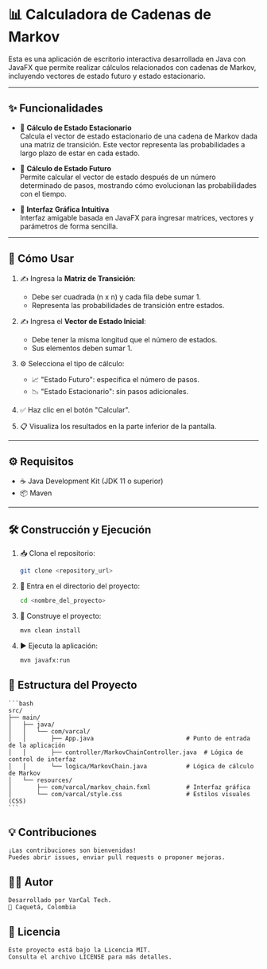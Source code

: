 # 📊 Calculadora de Cadenas de Markov

Esta es una aplicación de escritorio interactiva desarrollada en Java con JavaFX que permite realizar cálculos relacionados con cadenas de Markov, incluyendo vectores de estado futuro y estado estacionario.

---

## ✨ Funcionalidades

- 🔁 **Cálculo de Estado Estacionario**  
  Calcula el vector de estado estacionario de una cadena de Markov dada una matriz de transición. Este vector representa las probabilidades a largo plazo de estar en cada estado.

- 🔮 **Cálculo de Estado Futuro**  
  Permite calcular el vector de estado después de un número determinado de pasos, mostrando cómo evolucionan las probabilidades con el tiempo.

- 🧮 **Interfaz Gráfica Intuitiva**  
  Interfaz amigable basada en JavaFX para ingresar matrices, vectores y parámetros de forma sencilla.

---

## 🧭 Cómo Usar

1. ✍️ Ingresa la **Matriz de Transición**:  
   - Debe ser cuadrada (n x n) y cada fila debe sumar 1.
   - Representa las probabilidades de transición entre estados.

2. ✍️ Ingresa el **Vector de Estado Inicial**:  
   - Debe tener la misma longitud que el número de estados.
   - Sus elementos deben sumar 1.

3. ⚙️ Selecciona el tipo de cálculo:  
   - 📈 "Estado Futuro": especifica el número de pasos.
   - 📉 "Estado Estacionario": sin pasos adicionales.

4. ✅ Haz clic en el botón "Calcular".

5. 📋 Visualiza los resultados en la parte inferior de la pantalla.

---

## ⚙️ Requisitos

- ☕ Java Development Kit (JDK 11 o superior)
- 📦 Maven

---

## 🛠️ Construcción y Ejecución

1. 📥 Clona el repositorio:
   ```bash
   git clone <repository_url>

2. 📂 Entra en el directorio del proyecto:
   ```bash 
   cd <nombre_del_proyecto>
   ```

3. 🧱 Construye el proyecto:
    ```bash
    mvn clean install
    ```

4. ▶️ Ejecuta la aplicación:
    ```bash
    mvn javafx:run
    ```

## 📁 Estructura del Proyecto
    ```bash
    src/
    ├── main/
    │   ├── java/
    │   │   └── com/varcal/
    │   │       ├── App.java                          # Punto de entrada de la aplicación
    │   │       ├── controller/MarkovChainController.java  # Lógica de control de interfaz
    │   │       └── logica/MarkovChain.java           # Lógica de cálculo de Markov
    │   └── resources/
    │       ├── com/varcal/markov_chain.fxml          # Interfaz gráfica
    │       └── com/varcal/style.css                  # Estilos visuales (CSS)
    ```

## 💡 Contribuciones

    ¡Las contribuciones son bienvenidas!
    Puedes abrir issues, enviar pull requests o proponer mejoras.

## 🧑‍💻 Autor
    Desarrollado por VarCal Tech.
    📍 Caquetá, Colombia

## 📄 Licencia
    Este proyecto está bajo la Licencia MIT.
    Consulta el archivo LICENSE para más detalles.